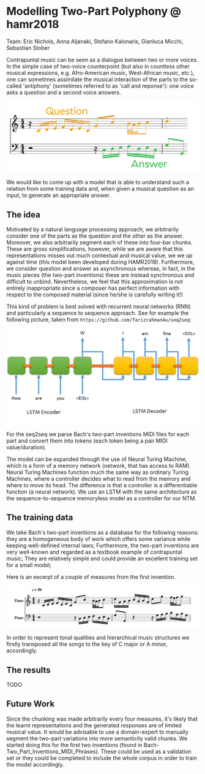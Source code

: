 # Modelling Two-Part Polyphony @ hamr2018

Team: Eric Nichols, Anna Aljanaki, Stefano Kalonaris, Gianluca Micchi, Sebastian Stober

Contrapuntal music can be seen as a dialogue between two or more voices.
In the simple case of two-voice counterpoint (but also in countless other musical expressions, e.g. Afro-American music, West-African music, etc.), one can sometimes assimilate the musical interaction of the parts to the so-called 'antiphony' (sometimes referred to as 'call and reponse'): one voice asks a question and a second voice answers.

![picture](./question-answer-example.png)

We would like to come up with a model that is able to understand such a relation from some training data and, when given a musical question as an input, to generate an appropriate answer.


## The idea
Motivated by a natural language processing approach, we arbitrarily consider one of the parts as the question and the other as the answer. Moreover, we also arbitrarily segment each of these into four-bar chunks. These are gross simplifications, however, while we are aware that this representations misses out much contextual and musical value, we we up against time (this model been developed during HAMR2018). Furthermore, we consider question and answer as asynchronous whereas, in fact, in the music pieces (the two-part inventions) these are instead synchronous and difficult to unbind.
Nevertheless, we feel that this approximation is not entirely inappropriate since a composer has perfect information with respect to the composed material (since he/she is carefully writing it!)

This kind of problem is best solved with recurrent neural networks (RNN) and particularly a sequence to sequence approach.
See for example the following picture, taken from `https://github.com/farizrahman4u/seq2seq`:

![picture](./seq2seq.png)

For the seq2seq we parse Bach's two-part inventions MIDI files for each part and convert them into tokens (each token being a pair MIDI value/duration).

The model can be expanded through the use of Neural Turing Machine, which is a form of a memory network (network, that has access to RAM). Neural Turing Machines function much the same way as ordinary
Turing Machines, where a controller decides what to read from the memory and where to move its head. The difference is that a controller is a differentiable function (a neural network). We use an LSTM
with the same architecture as the sequence-to-sequence memoryless model as a controller for our NTM. 

## The training data
We take Bach's two-part inventions as a database for the following reasons: 
they are a homogeneous body of work which offers some variance while keeping well-defined internal laws;
Furthermore, the two-part inventions are very well-known and regarded as a textbook example of contrapuntal music;
They are relatively simple and could provide an excellent training set for a small model;


Here is an excerpt of a couple of measures from the first invention.

![picture](./data_example.png)

In order to represent tonal qualities and hierarchical music structures we firstly transposed all the songs to the key of C major or A minor, accordingly.

## The results
TODO

## Future Work
Since the chunking was made arbitrarily every four measures, it's likely that the learnt representations and the generated responses are of limited musical value. It would be advisable to use a domain-expert to manually segment the two-part variations into more semanticlly valid chunks.
We started doing this for the first two inventions (found in Bach-Two_Part_Inventions_MIDI_Phrases). These could be used as a validation set or they could be completed to include the whole corpus in order to train the model accordingly.
